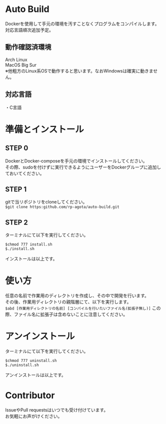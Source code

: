 # Auto Build  
Dockerを使用して手元の環境を汚すことなくプログラムをコンパイルします。  
対応言語順次追加予定。  

## 動作確認済環境  
Arch Linux  
MacOS Big Sur  
※他粗方のLinux系OSで動作すると思います。なおWindowsは確実に動きません。  

## 対応言語  
・C言語  

# 準備とインストール
## STEP 0
DockerとDocker-composeを手元の環境でインストールしてください。  
その際、sudoを付けずに実行できるようにユーザーをDockerグループに追加しておいてください。  

## STEP 1
gitで当リポジトリをcloneしてください。  
```$git clone https:github.com/rp-agota/auto-build.git```

## STEP 2
ターミナルにて以下を実行してください。  
```
$chmod 777 install.sh
$./install.sh
```
インストールは以上です。  

# 使い方
任意の名前で作業用のディレクトリを作成し、その中で開発を行います。  
その後、作業用ディレクトリの親階層にて、以下を実行します。  
```$abd [作業用ディレクトリの名前] [コンパイルを行いたいファイル名(拡張子無し)]```
この際、ファイル名に拡張子は含めないことに注意してください。  

# アンインストール
ターミナルにて以下を実行してください。  
```
$chmod 777 uninstall.sh
$./uninstall.sh
```
アンインストールは以上です。  

# Contributor
IssueやPull requestsはいつでも受け付けています。  
お気軽にお声がけください。  
